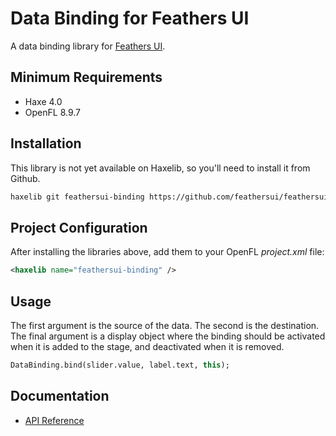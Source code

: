 # Data Binding for Feathers UI

A data binding library for [Feathers UI](https://feathersui.com/).

## Minimum Requirements

- Haxe 4.0
- OpenFL 8.9.7

## Installation

This library is not yet available on Haxelib, so you'll need to install it from Github.

```sh
haxelib git feathersui-binding https://github.com/feathersui/feathersui-binding.git
```

## Project Configuration

After installing the libraries above, add them to your OpenFL _project.xml_ file:

```xml
<haxelib name="feathersui-binding" />
```

## Usage

The first argument is the source of the data. The second is the destination. The final argument is a display object where the binding should be activated when it is added to the stage, and deactivated when it is removed.

```hx
DataBinding.bind(slider.value, label.text, this);
```

## Documentation

- [API Reference](https://api.feathersui.com/feathersui-binding/)
